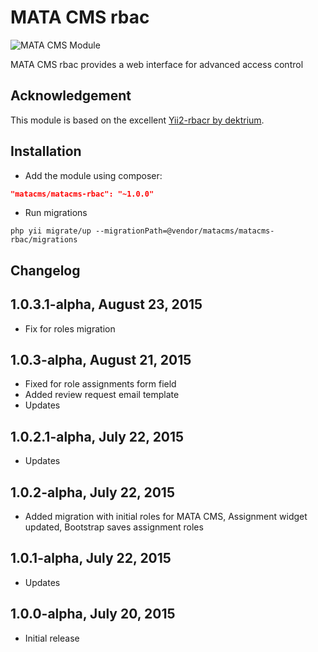 MATA CMS rbac
==========================================

![MATA CMS Module](https://s3-eu-west-1.amazonaws.com/qi-interactive/assets/mata-cms/gear-mata-logo%402x.png)

MATA CMS rbac provides a web interface for advanced access control


Acknowledgement
------------
This module is based on the excellent [Yii2-rbacr by dektrium](https://github.com/dektrium/yii2-rbac).

Installation
------------

- Add the module using composer:

```json
"matacms/matacms-rbac": "~1.0.0"
```

-  Run migrations
```
php yii migrate/up --migrationPath=@vendor/matacms/matacms-rbac/migrations
```

Changelog
---------

## 1.0.3.1-alpha, August 23, 2015

- Fix for roles migration

## 1.0.3-alpha, August 21, 2015

- Fixed for role assignments form field
- Added review request email template
- Updates

## 1.0.2.1-alpha, July 22, 2015

- Updates

## 1.0.2-alpha, July 22, 2015

- Added migration with initial roles for MATA CMS, Assignment widget updated, Bootstrap saves assignment roles

## 1.0.1-alpha, July 22, 2015

- Updates

## 1.0.0-alpha, July 20, 2015

- Initial release
